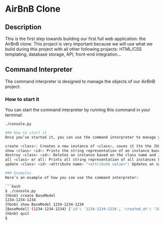 # AirBnB Clone

## Description

This is the first step towards building our first full web application: the AirBnB clone. This project is very important because we will use what we build during this project with all other following projects: HTML/CSS templating, database storage, API, front-end integration…

## Command Interpreter

The command interpreter is designed to manage the objects of our AirBnB project:

### How to start it

You can start the command interpreter by running this command in your terminal:

```bash
./console.py

### How to start it
Once you’ve started it, you can use the command interpreter to manage your objects. Here are some commands you can use:

create <class>: Creates a new instance of <class>, saves it (to the JSON file) and prints the id.
show <class> <id>: Prints the string representation of an instance based on the class name and id.
destroy <class> <id>: Deletes an instance based on the class name and id.
all <class> or all: Prints all string representation of all instances based or not on the class name.
update <class> <id> <attribute name> "<attribute value>": Updates an instance based on the class name and id by adding or updating attribute.

### Examples
Here’s an example of how you can use the command interpreter:

```bash
$ ./console.py
(hbnb) create BaseModel
1234-1234-1234
(hbnb) show BaseModel 1234-1234-1234
[BaseModel] (1234-1234-1234) {'id': '1234-1234-1234', 'created_at': '2024-03-05T21:53:16', 'updated_at': '2024-03-05T21:53:16'}
(hbnb) quit
$
